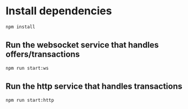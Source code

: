 # Install dependencies
```
npm install
```

## Run the websocket service that handles offers/transactions
```
npm run start:ws
```

## Run the http service that handles transactions
```
npm run start:http
```